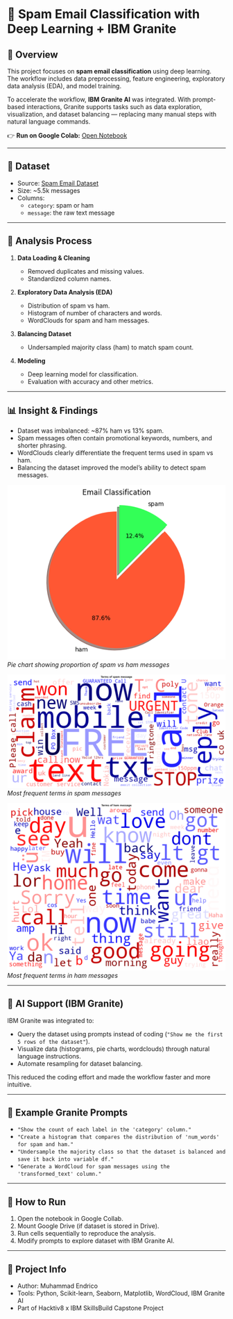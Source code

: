 # 📧 Spam Email Classification with Deep Learning + IBM Granite

## 📌 Overview
This project focuses on **spam email classification** using deep learning.  
The workflow includes data preprocessing, feature engineering, exploratory data analysis (EDA), and model training.  

To accelerate the workflow, **IBM Granite AI** was integrated. With prompt-based interactions, Granite supports tasks such as data exploration, visualization, and dataset balancing — replacing many manual steps with natural language commands.  

👉 **Run on Google Colab:** [Open Notebook](<https://colab.research.google.com/drive/18mtR3RQPIKi4UpCi5bCmhnZ6c9pzQUiV?usp=sharing>)

---

## 📂 Dataset
- Source: [Spam Email Dataset](<https://www.kaggle.com/datasets/mfaisalqureshi/spam-email>)  
- Size: ~5.5k messages  
- Columns:  
  - `category`: spam or ham  
  - `message`: the raw text message  

---

## 🔎 Analysis Process
1. **Data Loading & Cleaning**  
   - Removed duplicates and missing values.  
   - Standardized column names.  

2. **Exploratory Data Analysis (EDA)**  
   - Distribution of spam vs ham.  
   - Histogram of number of characters and words.  
   - WordClouds for spam and ham messages.  

3. **Balancing Dataset**  
   - Undersampled majority class (ham) to match spam count.  

4. **Modeling**  
   - Deep learning model for classification.  
   - Evaluation with accuracy and other metrics.  

---

## 📊 Insight & Findings
- Dataset was imbalanced: ~87% ham vs 13% spam.  
- Spam messages often contain promotional keywords, numbers, and shorter phrasing.  
- WordClouds clearly differentiate the frequent terms used in spam vs ham.  
- Balancing the dataset improved the model’s ability to detect spam messages.  

![Spam vs Ham Distribution](images/pie_chart.png)  
*Pie chart showing proportion of spam vs ham messages*

![Spam WordCloud](images/wordcloud_spam_img.png)  
*Most frequent terms in spam messages*

![Ham WordCloud](images/wordcloud_ham_img.png)  
*Most frequent terms in ham messages*

---

## 🤖 AI Support (IBM Granite)
IBM Granite was integrated to:  
- Query the dataset using prompts instead of coding (`"Show me the first 5 rows of the dataset"`).  
- Visualize data (histograms, pie charts, wordclouds) through natural language instructions.  
- Automate resampling for dataset balancing.  

This reduced the coding effort and made the workflow faster and more intuitive.  

---

## 📝 Example Granite Prompts
- `"Show the count of each label in the 'category' column."`  
- `"Create a histogram that compares the distribution of 'num_words' for spam and ham."`  
- `"Undersample the majority class so that the dataset is balanced and save it back into variable df."`  
- `"Generate a WordCloud for spam messages using the 'transformed_text' column."`  

---

## 🚀 How to Run
1. Open the notebook in Google Collab.  
2. Mount Google Drive (if dataset is stored in Drive).  
3. Run cells sequentially to reproduce the analysis.  
4. Modify prompts to explore dataset with IBM Granite AI.  

---

## 📌 Project Info
- Author: Muhammad Endrico 
- Tools: Python, Scikit-learn, Seaborn, Matplotlib, WordCloud, IBM Granite AI  
- Part of Hacktiv8 x IBM SkillsBuild Capstone Project  
